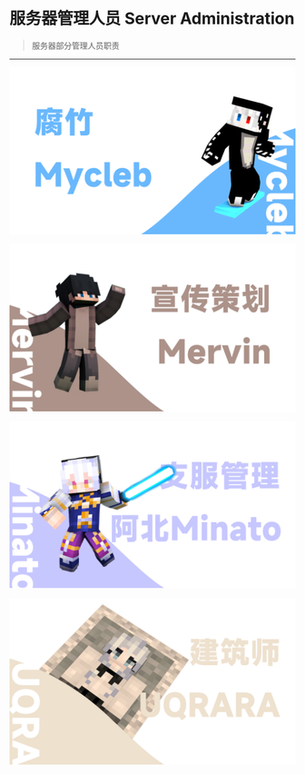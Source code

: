 # 服务器管理人员 Server Administration

> 服务器部分管理人员职责
------

![my](..\images\管理\my.png)

![me](..\images\管理\me.png)

![ab](..\images\管理\ab.png)

![uq](..\images\管理\uq.png)